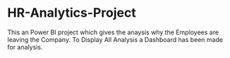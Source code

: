 # HR-Analytics-Project

This an Power BI project which gives the anaysis why the Employees are leaving the Company.
To Display All Analysis a Dashboard has been made for analysis.
